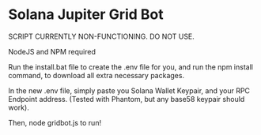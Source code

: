 # Solana Jupiter Grid Bot

SCRIPT CURRENTLY NON-FUNCTIONING. DO NOT USE.

NodeJS and NPM required

Run the install.bat file to create the .env file for you, and run the npm install command, to download all extra necessary packages. 

In the new .env file, simply paste you Solana Wallet Keypair, and your RPC Endpoint address. (Tested with Phantom, but any base58 keypair should work).

Then, node gridbot.js to run! 